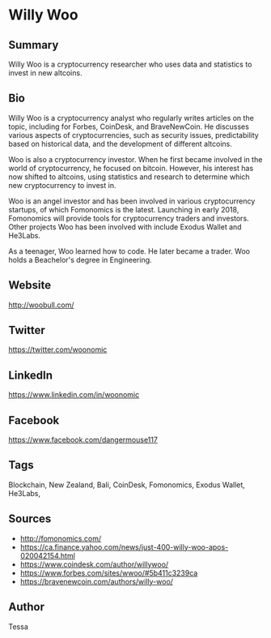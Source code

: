 # Willy Woo

## Summary

Willy Woo is a cryptocurrency researcher who uses data and statistics to invest in new altcoins.

## Bio

Willy Woo is a cryptocurrency analyst who regularly writes articles on the topic, including for Forbes, CoinDesk, and BraveNewCoin. He discusses various aspects of cryptocurrencies, such as security issues, predictability based on historical data, and the development of different altcoins. 

Woo is also a cryptocurrency investor. When he first became involved in the world of cryptocurrency, he focused on bitcoin. However, his interest has now shifted to altcoins, using statistics and research to determine which new cryptocurrency to invest in. 

Woo is an angel investor and has been involved in various cryptocurrency startups, of which Fomonomics is the latest. Launching in early 2018, Fomonomics will provide tools for cryptocurrency traders and investors. Other projects Woo has been involved with include Exodus Wallet and He3Labs. 

As a teenager, Woo learned how to code. He later became a trader. Woo holds a Beachelor's degree in Engineering.

## Website 
http://woobull.com/

## Twitter 
https://twitter.com/woonomic

## LinkedIn 
https://www.linkedin.com/in/woonomic

## Facebook 
https://www.facebook.com/dangermouse117

## Tags
Blockchain, New Zealand, Bali, CoinDesk, Fomonomics, Exodus Wallet, He3Labs,

## Sources 
- http://fomonomics.com/ 
- https://ca.finance.yahoo.com/news/just-400-willy-woo-apos-020042154.html 
- https://www.coindesk.com/author/willywoo/ 
- https://www.forbes.com/sites/wwoo/#5b411c3239ca 
- https://bravenewcoin.com/authors/willy-woo/

## Author
Tessa
